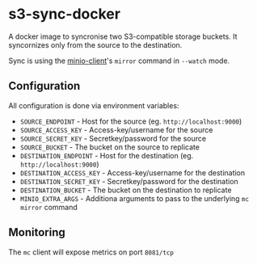 # s3-sync-docker

A docker image to syncronise two S3-compatible storage buckets.
It syncornizes only from the source to the destination.

Sync is using the [minio-client](https://min.io/docs/minio/linux/reference/minio-mc.html)'s `mirror` command in `--watch` mode.

## Configuration

All configuration is done via environment variables:

- `SOURCE_ENDPOINT` - Host for the source (eg. `http://localhost:9000`)
- `SOURCE_ACCESS_KEY` - Access-key/username for the source
- `SOURCE_SECRET_KEY` - Secretkey/password for the source
- `SOURCE_BUCKET` - The bucket on the source to replicate
- `DESTINATION_ENDPOINT` - Host for the destination (eg. `http://localhost:9000`)
- `DESTINATION_ACCESS_KEY` - Access-key/username for the destination
- `DESTINATION_SECRET_KEY` - Secretkey/password for the destination
- `DESTINATION_BUCKET` - The bucket on the destination to replicate
- `MINIO_EXTRA_ARGS` - Additiona arguments to pass to the underlying `mc mirror` command

## Monitoring

The `mc` client will expose metrics on port `8081/tcp`
